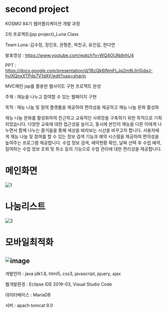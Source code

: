 # second project

KOSMO 84기 웹어플리케이션 개발 과정

2차 프로젝트(jsp project)_Luna Class

Team Luna :김수정, 정인호, 권형준, 박찬규, 유인길, 한다연

발표영상 : https://www.youtube.com/watch?v=WQ4OUNdnhU4

PPT : https://docs.google.com/presentation/d/1BzQk6lNmFLJq2m9LIlrIGdqJ-hylXQnxXTPds7V1dAY/edit?usp=sharin

MVC패턴 jsp를 활용한 웹사이트 구현 프로젝트 완성

주제 : 재능을 나누고 참여할 수 있는 웹페이지 구현

목적 : 재능 나눔 및 참여 플랫폼을 제공하여 편의성을 제공하고 재능 나눔 문화 활성화

재능 나눔 문화를 활성화하여 친근하고 교육적인 사회망을 구축하기 위한 목적으로 기획되었습니다.
다양한 교육에 대한 접근성을 높이고, 동시에 본인의 재능을 다른 이에게 나누면서 함께 나누는 즐거움을 통해 세상을 바라보는 시선을 바꾸고자 합니다.
사용자에게 재능 나눔 및 참여를 할 수 있는 정보 검색 기능과 예약 시스템을 제공하여 편의성을 높여주는 프로그램 제공합니다.
수업 정보 검색, 예약현황 확인, 날짜 선택 후 수업 예약, 참여하는 수업 정보 조회 및 취소 등의 기능으로 수업 관리에 대한 편리성을 제공합니다.

# 메인화면
![1](https://user-images.githubusercontent.com/79892930/131964006-e6f85087-1fe8-4da4-831f-49fc2131e1d1.PNG)

# 나눔리스트
![2](https://user-images.githubusercontent.com/79892930/131964015-4154d178-ac59-4b82-869e-3447e17ed3ad.PNG)

# 모바일최적화
![image](https://user-images.githubusercontent.com/79892930/131851279-a3236736-ac73-4226-811c-268b8b617914.png)
-------------------------------------------------------------------

개발언어 : java jdk1.8,  html5, css3, javascript, jquery, ajax

웹개발환경 : Eclipse IDE 2019-03, Visual Studio Code

데이터베이스 : MariaDB

서버 : apach tomcat 9.0
